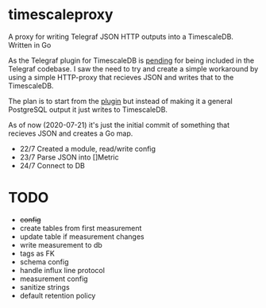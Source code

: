 # timescaleproxy
A proxy for writing Telegraf JSON HTTP outputs into a TimescaleDB. Written in Go

As the Telegraf plugin for TimescaleDB is [pending](https://github.com/influxdata/telegraf/pull/3428) for being included in the Telegraf codebase. 
I saw the need to try and create a simple workaround by using a simple HTTP-proxy that recieves JSON and writes that to the TimescaleDB.

The plan is to start from the [plugin](https://github.com/svenklemm/telegraf/tree/postgres/plugins/outputs/postgresql) but instead of making it a general PostgreSQL output it just writes to TimescaleDB.

As of now (2020-07-21) it's just the initial commit of something that recieves JSON and creates a Go map.
- 22/7  Created a module, read/write config
- 23/7  Parse JSON into []Metric
- 24/7  Connect to DB

# TODO
- ~~config~~
- create tables from first measurement
- update table if measurement changes
- write measurement to db
- tags as FK
- schema config
- handle influx line protocol
- measurement config
- sanitize strings
- default retention policy